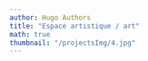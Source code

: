 ```yaml
---
author: Hugo Authors
title: "Espace artistique / art"
math: true
thumbnail: "/projectsImg/4.jpg"
---
```


